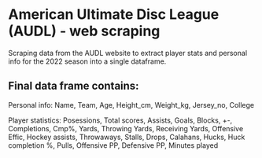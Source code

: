 # American Ultimate Disc League (AUDL) - web scraping 

Scraping data from the AUDL website to extract player stats and personal info for the 2022 season into a single dataframe. 


## Final data frame contains: 

Personal info:
Name, Team, Age, Height_cm, Weight_kg, Jersey_no, College

Player statistics: 
Posessions, Total scores, Assists, Goals, Blocks, +-, Completions, Cmp%, Yards, Throwing Yards, Receiving Yards, Offensive Effic, Hockey assists, Throwaways, Stalls, Drops, Calahans, Hucks, Huck completion %, Pulls, Offensive PP, Defensive PP, Minutes played


